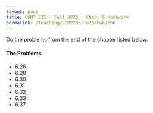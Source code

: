 ```yaml
---
layout: page
title: COMP 235 - Fall 2023 - Chap. 6 Homework
permalink: /teaching/COMP235/fa23/hwk/ch6
---
```


Do the problems from the end of the chapter listed below. 

#### The Problems

*   6.26
*   6.28
*   6.30
*   6.31
*   6.32
*   6.33
*   6.37
